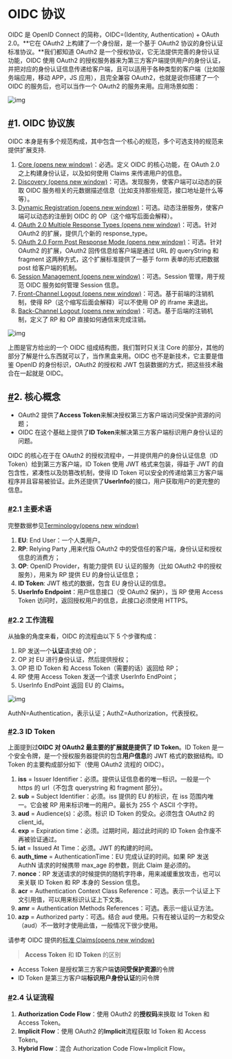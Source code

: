 # OIDC 协议

OIDC 是 OpenID Connect 的简称，OIDC=(Identity, Authentication) + OAuth 2.0。**它在 OAuth2 上构建了一个身份层，是一个基于 OAuth2 协议的身份认证标准协议。**我们都知道 OAuth2 是一个授权协议，它无法提供完善的身份认证功能，OIDC 使用 OAuth2 的授权服务器来为第三方客户端提供用户的身份认证，并把对应的身份认证信息传递给客户端，且可以适用于各种类型的客户端（比如服务端应用，移动 APP，JS 应用），且完全兼容 OAuth2，也就是说你搭建了一个 OIDC 的服务后，也可以当作一个 OAuth2 的服务来用。应用场景如图：

![img](https://thinking-oss.oss-cn-beijing.aliyuncs.com/img/2021/10/202110101111139.png)

## [#](https://thinking.renzhansheng.cn/pages/1518f6/#_1-oidc协议族)1. OIDC 协议族

OIDC 本身是有多个规范构成，其中包含一个核心的规范，多个可选支持的规范来提供扩展支持.

1. [Core (opens new window)](http://openid.net/specs/openid-connect-core-1_0.html)：必选。定义 OIDC 的核心功能，在 OAuth 2.0 之上构建身份认证，以及如何使用 Claims 来传递用户的信息。
2. [Discovery (opens new window)](http://openid.net/specs/openid-connect-discovery-1_0.html)：可选。发现服务，使客户端可以动态的获取 OIDC 服务相关的元数据描述信息（比如支持那些规范，接口地址是什么等等）。
3. [Dynamic Registration (opens new window)](http://openid.net/specs/openid-connect-registration-1_0.html)：可选。动态注册服务，使客户端可以动态的注册到 OIDC 的 OP（这个缩写后面会解释）。
4. [OAuth 2.0 Multiple Response Types (opens new window)](http://openid.net/specs/oauth-v2-multiple-response-types-1_0.html)：可选。针对 OAuth2 的扩展，提供几个新的 response_type。
5. [OAuth 2.0 Form Post Response Mode (opens new window)](http://openid.net/specs/oauth-v2-form-post-response-mode-1_0.html)：可选。针对 OAuth2 的扩展，OAuth2 回传信息给客户端是通过 URL 的 queryString 和 fragment 这两种方式，这个扩展标准提供了一基于 form 表单的形式把数据 post 给客户端的机制。
6. [Session Management (opens new window)](http://openid.net/specs/openid-connect-session-1_0.html)：可选。Session 管理，用于规范 OIDC 服务如何管理 Session 信息。
7. [Front-Channel Logout (opens new window)](http://openid.net/specs/openid-connect-frontchannel-1_0.html)：可选。基于前端的注销机制，使得 RP（这个缩写后面会解释）可以不使用 OP 的 iframe 来退出。
8. [Back-Channel Logout (opens new window)](http://openid.net/specs/openid-connect-backchannel-1_0.html)：可选。基于后端的注销机制，定义了 RP 和 OP 直接如何通信来完成注销。

![img](https://thinking-oss.oss-cn-beijing.aliyuncs.com/img/2021/10/202110101111003.png)

上图是官方给出的一个 OIDC 组成结构图，我们暂时只关注 Core 的部分，其他的部分了解是什么东西就可以了，当作黑盒来用。OIDC 也不是新技术，它主要是借鉴 OpenID 的身份标识，OAuth2 的授权和 JWT 包装数据的方式，把这些技术融合在一起就是 OIDC。

## [#](https://thinking.renzhansheng.cn/pages/1518f6/#_2-核心概念)2. 核心概念

- OAuth2 提供了**Access Token**来解决授权第三方客户端访问受保护资源的问题；
- OIDC 在这个基础上提供了**ID Token**来解决第三方客户端标识用户身份认证的问题。

OIDC 的核心在于在 OAuth2 的授权流程中，一并提供用户的身份认证信息（ID Token）给到第三方客户端，ID Token 使用 JWT 格式来包装，得益于 JWT 的自包含性，紧凑性以及防篡改机制，使得 ID Token 可以安全的传递给第三方客户端程序并且容易被验证。此外还提供了**UserInfo**的接口，用户获取用户的更完整的信息。

### [#](https://thinking.renzhansheng.cn/pages/1518f6/#_2-1-主要术语)2.1 主要术语

完整数据参见[Terminology(opens new window)](https://openid.net/specs/openid-connect-core-1_0.html#Terminology)

1. **EU**: End User：一个人类用户。
2. **RP**: Relying Party ,用来代指 OAuth2 中的受信任的客户端，身份认证和授权信息的消费方；
3. **OP**: OpenID Provider，有能力提供 EU 认证的服务（比如 OAuth2 中的授权服务），用来为 RP 提供 EU 的身份认证信息；
4. **ID Token**: JWT 格式的数据，包含 EU 身份认证的信息。
5. **UserInfo Endpoint**：用户信息接口（受 OAuth2 保护），当 RP 使用 Access Token 访问时，返回授权用户的信息，此接口必须使用 HTTPS。

### [#](https://thinking.renzhansheng.cn/pages/1518f6/#_2-2-工作流程)2.2 工作流程

从抽象的角度来看，OIDC 的流程由以下 5 个步骤构成：

1. RP 发送一个**认证**请求给 OP；
2. OP 对 EU 进行身份认证，然后提供授权；
3. OP 把 ID Token 和 Access Token（需要的话）返回给 RP；
4. RP 使用 Access Token 发送一个请求 UserInfo EndPoint；
5. UserInfo EndPoint 返回 EU 的 Claims。

![img](https://thinking-oss.oss-cn-beijing.aliyuncs.com/img/2021/10/202110101111497.jpg)

AuthN=Authentication，表示认证；AuthZ=Authorization，代表授权。

### [#](https://thinking.renzhansheng.cn/pages/1518f6/#_2-3-id-token)2.3 ID Token

上面提到过**OIDC 对 OAuth2 最主要的扩展就是提供了 ID Token**。ID Token 是一个安全令牌，是一个授权服务器提供的包含**用户信息**的 JWT 格式的数据结构。ID Token 的主要构成部分如下（使用 OAuth2 流程的 OIDC）。

1. **iss** = Issuer Identifier：必须。提供认证信息者的唯一标识。一般是一个 https 的 url（不包含 querystring 和 fragment 部分）。
2. **sub** = Subject Identifier：必须。iss 提供的 EU 的标识，在 iss 范围内唯一。它会被 RP 用来标识唯一的用户。最长为 255 个 ASCII 个字符。
3. **aud** = Audience(s)：必须。标识 ID Token 的受众。必须包含 OAuth2 的 client_id。
4. **exp** = Expiration time：必须。过期时间，超过此时间的 ID Token 会作废不再被验证通过。
5. **iat** = Issued At Time：必须。JWT 的构建的时间。
6. **auth_time** = AuthenticationTime：EU 完成认证的时间。如果 RP 发送 AuthN 请求的时候携带 max_age 的参数，则此 Claim 是必须的。
7. **nonce**：RP 发送请求的时候提供的随机字符串，用来减缓重放攻击，也可以来关联 ID Token 和 RP 本身的 Session 信息。
8. **acr** = Authentication Context Class Reference：可选。表示一个认证上下文引用值，可以用来标识认证上下文类。
9. **amr** = Authentication Methods References：可选。表示一组认证方法。
10. **azp** = Authorized party：可选。结合 aud 使用。只有在被认证的一方和受众（aud）不一致时才使用此值，一般情况下很少使用。

请参考 OIDC 提供的[标准 Claims(opens new window)](https://openid.net/specs/openid-connect-core-1_0.html#StandardClaims)

> **Access Token** 和 **ID Token** 的区别

- Access Token 是授权第三方客户端**访问受保护资源**的令牌
- ID Token 是第三方客户端**标识用户身份认证**的问令牌

### [#](https://thinking.renzhansheng.cn/pages/1518f6/#_2-4-认证流程)2.4 认证流程

1. **Authorization Code Flow**：使用 OAuth2 的**授权码**来换取 Id Token 和 Access Token。
2. **Implicit Flow**：使用 OAuth2 的**Implicit**流程获取 Id Token 和 Access Token。
3. **Hybrid Flow**：混合 Authorization Code Flow+Implicit Flow。
